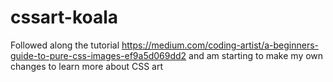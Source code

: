 # cssart-koala
Followed along the tutorial https://medium.com/coding-artist/a-beginners-guide-to-pure-css-images-ef9a5d069dd2 and am starting to make my own changes to learn more about CSS art
